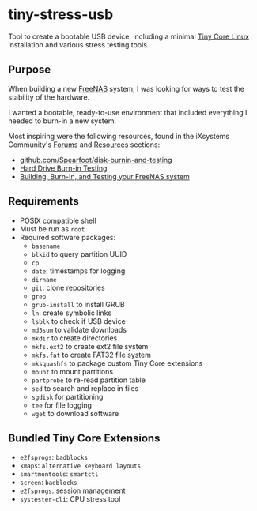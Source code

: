 # tiny-stress-usb

Tool to create a bootable USB device, including a minimal [Tiny Core Linux](http://tinycorelinux.net/) installation and various stress testing tools.

## Purpose

When building a new [FreeNAS](https://www.freenas.org/) system, I was looking for ways to test the stability of the hardware.

I wanted a bootable, ready-to-use environment that included everything I needed to burn-in a new system.

Most inspiring were the following resources, found in the iXsystems Community's [Forums](https://www.ixsystems.com/community/) and [Resources](https://www.ixsystems.com/community/resources/) sections:

* [github.com/Spearfoot/disk-burnin-and-testing](https://github.com/Spearfoot/disk-burnin-and-testing)
* [Hard Drive Burn-in Testing](https://www.ixsystems.com/community/resources/hard-drive-burn-in-testing.92/)
* [Building, Burn-In, and Testing your FreeNAS system](https://www.ixsystems.com/community/threads/building-burn-in-and-testing-your-freenas-system.17750/)

## Requirements

* POSIX compatible shell
* Must be run as `root`
* Required software packages:
  * `basename`
  * `blkid` to query partition UUID
  * `cp`
  * `date`: timestamps for logging
  * `dirname`
  * `git`: clone repositories
  * `grep`
  * `grub-install` to install GRUB
  * `ln`: create symbolic links
  * `lsblk` to check if USB device
  * `md5sum` to validate downloads
  * `mkdir` to create directories
  * `mkfs.ext2` to create ext2 file system
  * `mkfs.fat` to create FAT32 file system
  * `mksquashfs` to package custom Tiny Core extensions
  * `mount` to mount partitions
  * `partprobe` to re-read partition table
  * `sed` to search and replace in files
  * `sgdisk` for partitioning
  * `tee` for file logging
  * `wget` to download software

## Bundled Tiny Core Extensions

* `e2fsprogs`: `badblocks`
* `kmaps`: `alternative keyboard layouts`
* `smartmontools`: `smartctl`
* `screen`: `badblocks`
* `e2fsprogs`: session management
* `systester-cli`: CPU stress tool
